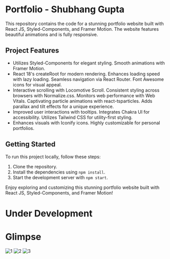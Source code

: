 # Portfolio - Shubhang Gupta 
This repository contains the code for a stunning portfolio website built with React JS, Styled-Components, and Framer Motion. The website features beautiful animations and is fully responsive.

## Project Features

- Utilizes Styled-Components for elegant styling. Smooth animations with Framer Motion.
- React 18's createRoot for modern rendering. Enhances loading speed with lazy loading. Seamless navigation via React Router. Font Awesome icons for visual appeal.
- Interactive scrolling with Locomotive Scroll. Consistent styling across browsers with Normalize.css. Monitors web performance with Web Vitals. Captivating particle animations with react-tsparticles. Adds parallax and tilt effects for a unique experience.
- Improved user interactions with tooltips. Integrates Chakra UI for accessibility. Utilizes Tailwind CSS for utility-first styling.
- Enhances visuals with Iconify icons. Highly customizable for personal portfolios.

## Getting Started

To run this project locally, follow these steps:

1. Clone the repository.
2. Install the dependencies using `npm install`.
3. Start the development server with `npm start`.

Enjoy exploring and customizing this stunning portfolio website built with React JS, Styled-Components, and Framer Motion!

# Under Development

# Glimpse

![1](https://github.com/shubhanggupta2000/portfolio/assets/79959361/79e07e5b-2c1a-4c3e-a929-01fb664b4ef4)
![2](https://github.com/shubhanggupta2000/portfolio/assets/79959361/e2edce9e-a03e-4dbb-9674-23aeafebb31b)
![3](https://github.com/shubhanggupta2000/portfolio/assets/79959361/d142486e-b774-4b5b-aac1-d2c1211cc640)